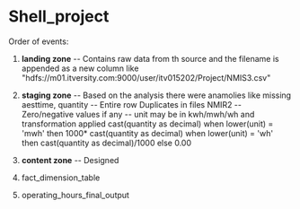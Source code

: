 # Shell_project
Order of events:

1. **landing zone**
   -- Contains raw data from th source and the filename is appended as a new column like     
      "hdfs://m01.itversity.com:9000/user/itv015202/Project/NMIS3.csv" 
2. **staging zone**
   -- Based on the analysis there were anamolies like missing aesttime, quantity
   -- Entire row Duplicates in files NMIR2
   -- Zero/negative values if any
   -- unit may be in kwh/mwh/wh and transformation applied
   cast(quantity as decimal)
    when lower(unit) = 'mwh' then 1000* cast(quantity as decimal)
    when lower(unit) = 'wh' then cast(quantity as decimal)/1000 
    else  0.00 
   
4. **content zone**
   -- Designed 
   
6. fact_dimension_table
7. operating_hours_final_output
